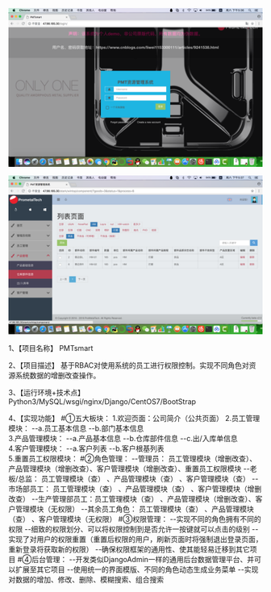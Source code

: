 

![image](https://github.com/Elegant23435/PMTsmart/raw/master/readmeimgs/1.png)

![image](https://github.com/Elegant23435/PMTsmart/raw/master/readmeimgs/2.png)

1、【项目名称】
PMTsmart

2、【项目描述】
基于RBAC对使用系统的员工进行权限控制。实现不同角色对资源系统数据的增删改查操作。

3、【运行环境+技术点】
Python3/MySQL/wsgi/nginx/Django/CentOS7/BootStrap

4、【实现功能】
#①五大板块：
1.欢迎页面：公司简介（公共页面）
2.员工管理模块：
			--a.员工基本信息
			--b.部门基本信息			
3.产品管理模块：
			--a.产品基本信息
			--b.仓库部件信息
			--c.出/入库单信息				
4.客户管理模块：
			--a.客户列表
			--b.客户根基列表				
5.重置员工权限模块：
#②角色管理：
	--管理员：        员工管理模块（增删改查）、产品管理模块（增删改查）、客户管理模块（增删改查）、重置员工权限模块
	--老板/总监：     员工管理模块（查）      、产品管理模块（查）      、客户管理模块（查）
	--市场部员工：    员工管理模块（查）      、产品管理模块（查）      、客户管理模块（增删改查）
	--生产管理部员工：员工管理模块（查）      、产品管理模块（增删改查）、客户管理模块（无权限）
	--其余员工角色：  员工管理模块（查）      、产品管理模块（查）      、客户管理模块（无权限） 
#③权限管理：
	--实现不同的角色拥有不同的权限
	--细致的权限划分、可以将权限控制到是否允许一按键就可以点击的级别
	--实现了对用户的权限重置（重置后权限的用户，刷新页面时将强制退出登录页面，重新登录将获取新的权限）
	--确保权限框架的通用性、使其能轻易迁移到其它项目
#④后台管理：
	--开发类似DjangoAdmin一样的通用后台数据管理平台、并可以扩展至其它项目
	--使用统一的界面模版、不同的角色动态生成业务菜单
	--实现对数据的增加、修改、删除、模糊搜索、组合搜索



